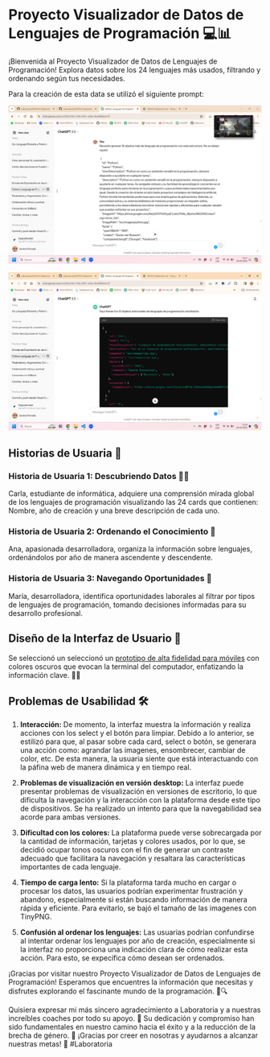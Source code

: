 # Proyecto Visualizador de Datos de Lenguajes de Programación 💻📊

¡Bienvenida al Proyecto Visualizador de Datos de Lenguajes de Programación! Explora datos sobre los 24 lenguajes más usados, filtrando y ordenando según tus necesidades.

Para la creación de esta data se utilizó el siguiente prompt:

![Prompt 1](https://github.com/JaviFerradaDev/DEV014-Dataverse/blob/main/Images/Prompt%20dataset.png)

![Prompt 2](https://github.com/JaviFerradaDev/DEV014-Dataverse/blob/main/Images/Prompt%20dataset%202.png)

## Historias de Usuaria 📖

### Historia de Usuaria 1: Descubriendo Datos 🕵️‍♀️
Carla, estudiante de informática, adquiere una comprensión mirada global de los lenguajes de programación visualizando las 24 cards que contienen: Nombre, año de creación y una breve descripción de cada uno.

### Historia de Usuaria 2: Ordenando el Conocimiento 🧠
Ana, apasionada desarrolladora, organiza la información sobre lenguajes, ordenándolos por año de manera ascendente y descendente.

### Historia de Usuaria 3: Navegando Oportunidades 💼
María, desarrolladora, identifica oportunidades laborales al filtrar por tipos de lenguajes de programación, tomando decisiones informadas para su desarrollo profesional.

## Diseño de la Interfaz de Usuario 🎨

Se seleccionó un seleccionó un [prototipo de alta fidelidad para móviles](https://www.figma.com/file/u2jWnbTqQKr2XOErA5c4yR/Prototipo-Dataverse?type=design&node-id=0%3A1&mode=design&t=cZ6hGm6bmAsjAdEq-1) con colores oscuros que evocan la terminal del computador, enfatizando la información clave. 📱✨

## Problemas de Usabilidad 🛠️

1. **Interacción:** De momento, la interfaz muestra la información y realiza acciones con los select y el botón para limpiar. Debido a lo anterior, se estilizó para que, al pasar sobre cada card, select o botón, se generara una acción como: agrandar las imagenes, ensombrecer, cambiar de color, etc. De esta manera, la usuaria siente que está interactuando con la páfina web de manera dinámica y en tiempo real.

2. **Problemas de visualización en versión desktop:** La interfaz puede presentar problemas de visualización en versiones de escritorio, lo que dificulta la navegación y la interacción con la plataforma desde este tipo de dispositivos. Se ha realizado un intento para que la navegabilidad sea acorde para ambas versiones.

3. **Dificultad con los colores:** La plataforma puede verse sobrecargada por la cantidad de información, tarjetas y colores usados, por lo que, se decidió ocupar tonos oscuros con el fin de generar un contraste adecuado que facilitara la navegación y resaltara las características importantes de cada lenguaje.

4. **Tiempo de carga lento:** Si la plataforma tarda mucho en cargar o procesar los datos, las usuarios podrían experimentar frustración y abandono, especialmente si están buscando información de manera rápida y eficiente. Para evitarlo, se bajó el tamaño de las imagenes con TinyPNG.

5. **Confusión al ordenar los lenguajes:** Las usuarias podrían confundirse al intentar ordenar los lenguajes por año de creación, especialmente si la interfaz no proporciona una indicación clara de cómo realizar esta acción. Para esto, se expecífica cómo desean ser ordenados. 

¡Gracias por visitar nuestro Proyecto Visualizador de Datos de Lenguajes de Programación! Esperamos que encuentres la información que necesitas y disfrutes explorando el fascinante mundo de la programación. 🚀🔍

Quisiera expresar mi más sincero agradecimiento a Laboratoria y a nuestras increíbles coaches por todo su apoyo. 💖 Su dedicación y compromiso han sido fundamentales en nuestro camino hacia el éxito y a la reducción de la brecha de género. 🚀 ¡Gracias por creer en nosotras y ayudarnos a alcanzar nuestras metas! 🙌 #Laboratoria
